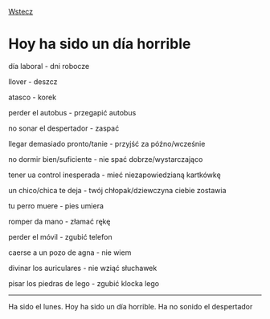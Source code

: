 [Wstecz](../hiszpanski.md)

# Hoy ha sido un día horrible

día laboral - dni robocze

llover - deszcz

atasco - korek

perder el autobus - przegapić autobus

no sonar el despertador - zaspać

llegar demasiado pronto/tanie - przyjść za późno/wcześnie

no dormir bien/suficiente - nie spać dobrze/wystarczająco

tener ua control inesperada - mieć niezapowiedzianą kartkówkę

un chico/chica te deja - twój chłopak/dziewczyna ciebie zostawia

tu perro muere - pies umiera

romper da mano - złamać rękę

perder el móvil - zgubić telefon

caerse a un pozo de agna - nie wiem

divinar los auriculares - nie wziąć słuchawek

pisar los piedras de lego - zgubić klocka lego

---

Ha sido el lunes. Hoy ha sido un día horrible. Ha no sonido el despertador



